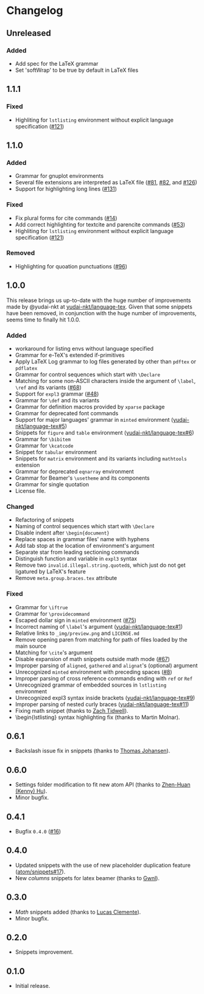 # Changelog

## Unreleased
<!--
For contributors: please write down the summary of your change in this Unreleased section
with appropriate category (i.e., Added, Changed, Fixed, or Removed)
-->

### Added
- Add spec for the LaTeX grammar
- Set 'softWrap' to be true by default in LaTeX files

## 1.1.1

### Fixed
- Highliting for `lstlisting` environment without explicit language specification ([#121](https://github.com/area/language-latex/pull/121))

## 1.1.0

### Added
- Grammar for gnuplot environments
- Several file extensions are interpreted as LaTeX file ([#81](https://github.com/area/language-latex/pull/81), [#82](https://github.com/area/language-latex/pull/82), and
[#126](https://github.com/area/language-latex/pull/126))
- Support for highlighting long lines ([#131](https://github.com/area/language-latex/pull/131))

### Fixed
- Fix plural forms for cite commands ([#14](https://github.com/area/language-latex/issues/14))
- Add correct highlighting for textcite and parencite commands ([#53](https://github.com/area/language-latex/pull/53))
- Highliting for `lstlisting` environment without explicit language specification ([#121](https://github.com/area/language-latex/pull/121))

### Removed
- Highlighting for quoation punctuations ([#96](https://github.com/area/language-latex/pull/96))

## 1.0.0

This release brings us up-to-date with the huge number of improvements made by @yudai-nkt at [yudai-nkt/language-tex](https://github.com/yudai-nkt/language-tex). Given that some snippets have been removed, in conjunction with the huge number of improvements, seems time to finally hit 1.0.0.

### Added
- workaround for listing envs without language specified
- Grammar for e-TeX's extended if-primitives
- Apply LaTeX Log grammar to log files generated by other than `pdftex` or `pdflatex`
- Grammar for control sequences which start with `\Declare`
- Matching for some non-ASCII characters inside the argument of `\label`, `\ref` and its variants ([#68](https://github.com/area/language-latex/issues/68))
- Support for `expl3` grammar ([#48](https://github.com/area/language-latex/issues/48))
- Grammar for `\def` and its variants
- Grammar for definition macros provided by `xparse` package
- Grammar for deprecated font commands
- Support for major languages' grammar in `minted` environment ([yudai-nkt/language-tex#5](https://github.com/yudai-nkt/language-tex/pull/5))
- Snippets for `figure` and `table` environment ([yudai-nkt/language-tex#6](https://github.com/yudai-nkt/language-tex/pull/6))
- Grammar for `\bibitem`
- Grammar for `\kcatcode`
- Snippet for `tabular` environment
- Snippets for `matrix` environment and its variants including `mathtools` extension
- Grammar for deprecated `eqnarray` environment
- Grammar for Beamer's `\usetheme` and its components
- Grammar for single quotation
- License file.

### Changed
- Refactoring of snippets
- Naming of control sequences which start with `\Declare`
- Disable indent after `\begin{document}`
- Replace spaces in grammar files' name with hyphens
- Add tab stop at the location of environment's argument
- Separate star from leading sectioning commands
- Distinguish function and variable in `expl3` syntax
- Remove two `invalid.illegal.string.quoted`s, which just do not get ligatured by LaTeX's feature
- Remove `meta.group.braces.tex` attribute

### Fixed
- Grammar for `\iftrue`
- Grammar for `\providecommand`
- Escaped dollar sign in `minted` environment ([#75](https://github.com/area/language-latex/issues/75))
- Incorrect naming of `\label`'s argument ([yudai-nkt/language-tex#1](https://github.com/yudai-nkt/language-tex/pull/1))
- Relative links to `_img/preview.png` and `LICENSE.md`
- Remove opening paren from matching for path of files loaded by the main source
- Matching for `\cite`'s argument
- Disable expansion of math snippets outside math mode ([#67](https://github.com/area/language-latex/issues/67))
- Improper parsing of `aligned`, `gathered` and `alignat`'s (optional) argument
- Unrecognized `minted` environment with preceding spaces ([#8](https://github.com/yudai-nkt/language-tex/pull/8))
- Improper parsing of cross reference commands ending with `ref` or `Ref`
- Unrecognized grammar of embedded sources in `lstlisting` environment
- Unrecognized expl3 syntax inside brackets ([yudai-nkt/language-tex#9](https://github.com/yudai-nkt/language-tex/issues/9))
- Improper parsing of nested curly braces ([yudai-nkt/language-tex#11](https://github.com/yudai-nkt/language-tex/issues/11))
- Fixing math snippet (thanks to [Zach Tidwell](https://github.com/hzach)).
- \begin{lstlisting} syntax highlighting fix (thanks to Martin Molnar).


## 0.6.1
- Backslash issue fix in snippets (thanks to [Thomas Johansen](https://github.com/thomasjo)).

## 0.6.0
- Settings folder modification to fit new atom API (thanks to [Zhen-Huan (Kenny) Hu](https://github.com/akanosora)).
- Minor bugfix.

## 0.4.1
- Bugfix `0.4.0` ([#16](https://github.com/area/language-latex/issues/16))

## 0.4.0
- Updated snippets with the use of new placeholder duplication feature ([atom/snippets#17](https://github.com/atom/snippets/issues/17)).
- New _columns_ snippets for latex beamer (thanks to [Gwnl](https://github.com/Gwnl)).

## 0.3.0
- _Math_ snippets added (thanks to [Lucas Clemente](https://github.com/lucas-clemente)).
- Minor bugfix.

## 0.2.0
- Snippets improvement.

## 0.1.0
- Initial release.
